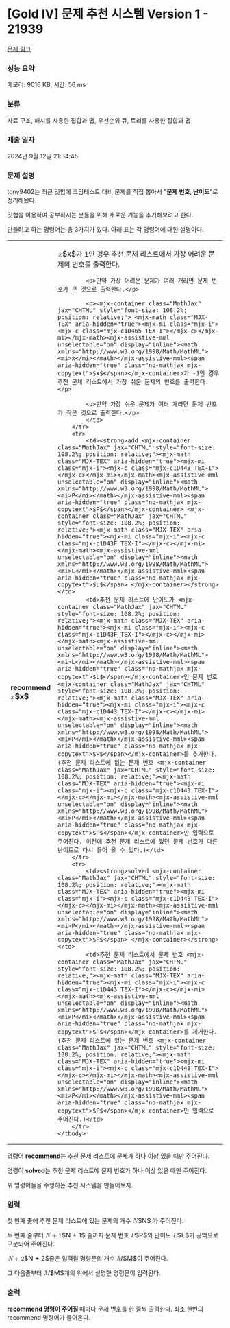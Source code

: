 # [Gold IV] 문제 추천 시스템 Version 1 - 21939 

[문제 링크](https://www.acmicpc.net/problem/21939) 

### 성능 요약

메모리: 9016 KB, 시간: 56 ms

### 분류

자료 구조, 해시를 사용한 집합과 맵, 우선순위 큐, 트리를 사용한 집합과 맵

### 제출 일자

2024년 9월 12일 21:34:45

### 문제 설명

<p>tony9402는 최근 깃헙에 코딩테스트 대비 문제를 직접 뽑아서 "<strong>문제 번호</strong>,<strong> 난이도</strong>"로 정리해놨다.</p>

<p>깃헙을 이용하여 공부하시는 분들을 위해 새로운 기능을 추가해보려고 한다.</p>

<p>만들려고 하는 명령어는 총 3가지가 있다. 아래 표는 각 명령어에 대한 설명이다.</p>

<table class="table table-bordered">
	<tbody>
		<tr>
			<td><strong>recommend <mjx-container class="MathJax" jax="CHTML" style="font-size: 108.2%; position: relative;"><mjx-math class="MJX-TEX" aria-hidden="true"><mjx-mi class="mjx-i"><mjx-c class="mjx-c1D465 TEX-I"></mjx-c></mjx-mi></mjx-math><mjx-assistive-mml unselectable="on" display="inline"><math xmlns="http://www.w3.org/1998/Math/MathML"><mi>x</mi></math></mjx-assistive-mml><span aria-hidden="true" class="no-mathjax mjx-copytext">$x$</span> </mjx-container></strong></td>
			<td>
			<p><mjx-container class="MathJax" jax="CHTML" style="font-size: 108.2%; position: relative;"> <mjx-math class="MJX-TEX" aria-hidden="true"><mjx-mi class="mjx-i"><mjx-c class="mjx-c1D465 TEX-I"></mjx-c></mjx-mi></mjx-math><mjx-assistive-mml unselectable="on" display="inline"><math xmlns="http://www.w3.org/1998/Math/MathML"><mi>x</mi></math></mjx-assistive-mml><span aria-hidden="true" class="no-mathjax mjx-copytext">$x$</span></mjx-container>가 1인 경우 추천 문제 리스트에서 가장 어려운 문제의 번호를 출력한다.</p>

			<p>만약 가장 어려운 문제가 여러 개라면 문제 번호가 큰 것으로 출력한다.</p>

			<p><mjx-container class="MathJax" jax="CHTML" style="font-size: 108.2%; position: relative;"> <mjx-math class="MJX-TEX" aria-hidden="true"><mjx-mi class="mjx-i"><mjx-c class="mjx-c1D465 TEX-I"></mjx-c></mjx-mi></mjx-math><mjx-assistive-mml unselectable="on" display="inline"><math xmlns="http://www.w3.org/1998/Math/MathML"><mi>x</mi></math></mjx-assistive-mml><span aria-hidden="true" class="no-mathjax mjx-copytext">$x$</span></mjx-container>가 -1인 경우 추천 문제 리스트에서 가장 쉬운 문제의 번호를 출력한다.</p>

			<p>만약 가장 쉬운 문제가 여러 개라면 문제 번호가 작은 것으로 출력한다.</p>
			</td>
		</tr>
		<tr>
			<td><strong>add <mjx-container class="MathJax" jax="CHTML" style="font-size: 108.2%; position: relative;"><mjx-math class="MJX-TEX" aria-hidden="true"><mjx-mi class="mjx-i"><mjx-c class="mjx-c1D443 TEX-I"></mjx-c></mjx-mi></mjx-math><mjx-assistive-mml unselectable="on" display="inline"><math xmlns="http://www.w3.org/1998/Math/MathML"><mi>P</mi></math></mjx-assistive-mml><span aria-hidden="true" class="no-mathjax mjx-copytext">$P$</span></mjx-container> <mjx-container class="MathJax" jax="CHTML" style="font-size: 108.2%; position: relative;"><mjx-math class="MJX-TEX" aria-hidden="true"><mjx-mi class="mjx-i"><mjx-c class="mjx-c1D43F TEX-I"></mjx-c></mjx-mi></mjx-math><mjx-assistive-mml unselectable="on" display="inline"><math xmlns="http://www.w3.org/1998/Math/MathML"><mi>L</mi></math></mjx-assistive-mml><span aria-hidden="true" class="no-mathjax mjx-copytext">$L$</span> </mjx-container></strong></td>
			<td>추천 문제 리스트에 난이도가 <mjx-container class="MathJax" jax="CHTML" style="font-size: 108.2%; position: relative;"><mjx-math class="MJX-TEX" aria-hidden="true"><mjx-mi class="mjx-i"><mjx-c class="mjx-c1D43F TEX-I"></mjx-c></mjx-mi></mjx-math><mjx-assistive-mml unselectable="on" display="inline"><math xmlns="http://www.w3.org/1998/Math/MathML"><mi>L</mi></math></mjx-assistive-mml><span aria-hidden="true" class="no-mathjax mjx-copytext">$L$</span></mjx-container>인 문제 번호 <mjx-container class="MathJax" jax="CHTML" style="font-size: 108.2%; position: relative;"><mjx-math class="MJX-TEX" aria-hidden="true"><mjx-mi class="mjx-i"><mjx-c class="mjx-c1D443 TEX-I"></mjx-c></mjx-mi></mjx-math><mjx-assistive-mml unselectable="on" display="inline"><math xmlns="http://www.w3.org/1998/Math/MathML"><mi>P</mi></math></mjx-assistive-mml><span aria-hidden="true" class="no-mathjax mjx-copytext">$P$</span></mjx-container>를 추가한다. (추천 문제 리스트에 없는 문제 번호 <mjx-container class="MathJax" jax="CHTML" style="font-size: 108.2%; position: relative;"><mjx-math class="MJX-TEX" aria-hidden="true"><mjx-mi class="mjx-i"><mjx-c class="mjx-c1D443 TEX-I"></mjx-c></mjx-mi></mjx-math><mjx-assistive-mml unselectable="on" display="inline"><math xmlns="http://www.w3.org/1998/Math/MathML"><mi>P</mi></math></mjx-assistive-mml><span aria-hidden="true" class="no-mathjax mjx-copytext">$P$</span></mjx-container>만 입력으로 주어진다. 이전에 추천 문제 리스트에 있던 문제 번호가 다른 난이도로 다시 들어 올 수 있다.)</td>
		</tr>
		<tr>
			<td><strong>solved <mjx-container class="MathJax" jax="CHTML" style="font-size: 108.2%; position: relative;"><mjx-math class="MJX-TEX" aria-hidden="true"><mjx-mi class="mjx-i"><mjx-c class="mjx-c1D443 TEX-I"></mjx-c></mjx-mi></mjx-math><mjx-assistive-mml unselectable="on" display="inline"><math xmlns="http://www.w3.org/1998/Math/MathML"><mi>P</mi></math></mjx-assistive-mml><span aria-hidden="true" class="no-mathjax mjx-copytext">$P$</span> </mjx-container></strong></td>
			<td>추천 문제 리스트에서 문제 번호 <mjx-container class="MathJax" jax="CHTML" style="font-size: 108.2%; position: relative;"><mjx-math class="MJX-TEX" aria-hidden="true"><mjx-mi class="mjx-i"><mjx-c class="mjx-c1D443 TEX-I"></mjx-c></mjx-mi></mjx-math><mjx-assistive-mml unselectable="on" display="inline"><math xmlns="http://www.w3.org/1998/Math/MathML"><mi>P</mi></math></mjx-assistive-mml><span aria-hidden="true" class="no-mathjax mjx-copytext">$P$</span></mjx-container>를 제거한다. (추천 문제 리스트에 있는 문제 번호 <mjx-container class="MathJax" jax="CHTML" style="font-size: 108.2%; position: relative;"><mjx-math class="MJX-TEX" aria-hidden="true"><mjx-mi class="mjx-i"><mjx-c class="mjx-c1D443 TEX-I"></mjx-c></mjx-mi></mjx-math><mjx-assistive-mml unselectable="on" display="inline"><math xmlns="http://www.w3.org/1998/Math/MathML"><mi>P</mi></math></mjx-assistive-mml><span aria-hidden="true" class="no-mathjax mjx-copytext">$P$</span></mjx-container>만 입력으로 주어진다.)</td>
		</tr>
	</tbody>
</table>

<p>명령어 <strong>recommend</strong>는 추천 문제 리스트에 문제가 하나 이상 있을 때만 주어진다.</p>

<p>명령어 <strong>solved</strong>는 추천 문제 리스트에 문제 번호가 하나 이상 있을 때만 주어진다.</p>

<p>위 명령어들을 수행하는 추천 시스템을 만들어보자.</p>

### 입력 

 <p>첫 번째 줄에 추천 문제 리스트에 있는 문제의 개수 <mjx-container class="MathJax" jax="CHTML" style="font-size: 108.2%; position: relative;"><mjx-math class="MJX-TEX" aria-hidden="true"><mjx-mi class="mjx-i"><mjx-c class="mjx-c1D441 TEX-I"></mjx-c></mjx-mi></mjx-math><mjx-assistive-mml unselectable="on" display="inline"><math xmlns="http://www.w3.org/1998/Math/MathML"><mi>N</mi></math></mjx-assistive-mml><span aria-hidden="true" class="no-mathjax mjx-copytext">$N$</span></mjx-container> 가 주어진다.</p>

<p>두 번째 줄부터 <mjx-container class="MathJax" jax="CHTML" style="font-size: 108.2%; position: relative;"><mjx-math class="MJX-TEX" aria-hidden="true"><mjx-mi class="mjx-i"><mjx-c class="mjx-c1D441 TEX-I"></mjx-c></mjx-mi><mjx-mo class="mjx-n" space="3"><mjx-c class="mjx-c2B"></mjx-c></mjx-mo><mjx-mn class="mjx-n" space="3"><mjx-c class="mjx-c31"></mjx-c></mjx-mn></mjx-math><mjx-assistive-mml unselectable="on" display="inline"><math xmlns="http://www.w3.org/1998/Math/MathML"><mi>N</mi><mo>+</mo><mn>1</mn></math></mjx-assistive-mml><span aria-hidden="true" class="no-mathjax mjx-copytext">$N + 1$</span></mjx-container> 줄까지 문제 번호 <mjx-container class="MathJax" jax="CHTML" style="font-size: 108.2%; position: relative;"><mjx-math class="MJX-TEX" aria-hidden="true"><mjx-mi class="mjx-i"><mjx-c class="mjx-c1D443 TEX-I"></mjx-c></mjx-mi></mjx-math><mjx-assistive-mml unselectable="on" display="inline"><math xmlns="http://www.w3.org/1998/Math/MathML"><mi>P</mi></math></mjx-assistive-mml><span aria-hidden="true" class="no-mathjax mjx-copytext">$P$</span></mjx-container>와 난이도 <mjx-container class="MathJax" jax="CHTML" style="font-size: 108.2%; position: relative;"><mjx-math class="MJX-TEX" aria-hidden="true"><mjx-mi class="mjx-i"><mjx-c class="mjx-c1D43F TEX-I"></mjx-c></mjx-mi></mjx-math><mjx-assistive-mml unselectable="on" display="inline"><math xmlns="http://www.w3.org/1998/Math/MathML"><mi>L</mi></math></mjx-assistive-mml><span aria-hidden="true" class="no-mathjax mjx-copytext">$L$</span></mjx-container>가 공백으로 구분되어 주어진다.</p>

<p><mjx-container class="MathJax" jax="CHTML" style="font-size: 108.2%; position: relative;"> <mjx-math class="MJX-TEX" aria-hidden="true"><mjx-mi class="mjx-i"><mjx-c class="mjx-c1D441 TEX-I"></mjx-c></mjx-mi><mjx-mo class="mjx-n" space="3"><mjx-c class="mjx-c2B"></mjx-c></mjx-mo><mjx-mn class="mjx-n" space="3"><mjx-c class="mjx-c32"></mjx-c></mjx-mn></mjx-math><mjx-assistive-mml unselectable="on" display="inline"><math xmlns="http://www.w3.org/1998/Math/MathML"><mi>N</mi><mo>+</mo><mn>2</mn></math></mjx-assistive-mml><span aria-hidden="true" class="no-mathjax mjx-copytext">$N + 2$</span></mjx-container>줄은 입력될 명령문의 개수 <mjx-container class="MathJax" jax="CHTML" style="font-size: 108.2%; position: relative;"><mjx-math class="MJX-TEX" aria-hidden="true"><mjx-mi class="mjx-i"><mjx-c class="mjx-c1D440 TEX-I"></mjx-c></mjx-mi></mjx-math><mjx-assistive-mml unselectable="on" display="inline"><math xmlns="http://www.w3.org/1998/Math/MathML"><mi>M</mi></math></mjx-assistive-mml><span aria-hidden="true" class="no-mathjax mjx-copytext">$M$</span></mjx-container>이 주어진다.</p>

<p>그 다음줄부터 <mjx-container class="MathJax" jax="CHTML" style="font-size: 108.2%; position: relative;"><mjx-math class="MJX-TEX" aria-hidden="true"><mjx-mi class="mjx-i"><mjx-c class="mjx-c1D440 TEX-I"></mjx-c></mjx-mi></mjx-math><mjx-assistive-mml unselectable="on" display="inline"><math xmlns="http://www.w3.org/1998/Math/MathML"><mi>M</mi></math></mjx-assistive-mml><span aria-hidden="true" class="no-mathjax mjx-copytext">$M$</span></mjx-container>개의 위에서 설명한 명령문이 입력된다.</p>

### 출력 

 <p><strong>recommend 명령이 주어질 </strong>때마다 문제 번호를 한 줄씩 출력한다. 최소 한번의 recommend 명령어가 들어온다.</p>

